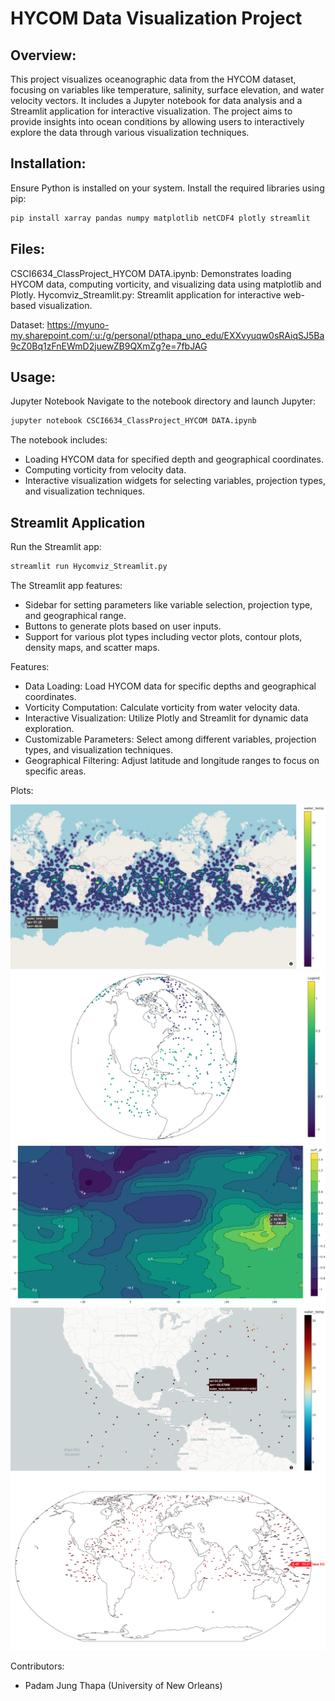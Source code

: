 # HYCOM Data Visualization Project

## Overview:

This project visualizes oceanographic data from the HYCOM dataset, focusing on variables like temperature, salinity, surface elevation, and water velocity vectors. It includes a Jupyter notebook for data analysis and a Streamlit application for interactive visualization. The project aims to provide insights into ocean conditions by allowing users to interactively explore the data through various visualization techniques.

## Installation:

Ensure Python is installed on your system. Install the required libraries using pip:

```bash
pip install xarray pandas numpy matplotlib netCDF4 plotly streamlit
```

## Files:
CSCI6634_ClassProject_HYCOM DATA.ipynb: Demonstrates loading HYCOM data, computing vorticity, and visualizing data using matplotlib and Plotly.
Hycomviz_Streamlit.py: Streamlit application for interactive web-based visualization.

Dataset: https://myuno-my.sharepoint.com/:u:/g/personal/pthapa_uno_edu/EXXvyuqw0sRAiqSJ5Ba9cZ0Bq1zFnEWmD2juewZB9QXmZg?e=7fbJAG

## Usage:

Jupyter Notebook
Navigate to the notebook directory and launch Jupyter:

```bash
jupyter notebook CSCI6634_ClassProject_HYCOM DATA.ipynb
```

The notebook includes:

- Loading HYCOM data for specified depth and geographical coordinates.
- Computing vorticity from velocity data.
- Interactive visualization widgets for selecting variables, projection types, and visualization techniques.

## Streamlit Application

Run the Streamlit app:

```bash
streamlit run Hycomviz_Streamlit.py
```

The Streamlit app features:
- Sidebar for setting parameters like variable selection, projection type, and geographical range.
- Buttons to generate plots based on user inputs.
- Support for various plot types including vector plots, contour plots, density maps, and scatter maps.

Features:
- Data Loading: Load HYCOM data for specific depths and geographical coordinates.
- Vorticity Computation: Calculate vorticity from water velocity data.
- Interactive Visualization: Utilize Plotly and Streamlit for dynamic data exploration.
- Customizable Parameters: Select among different variables, projection types, and visualization techniques.
- Geographical Filtering: Adjust latitude and longitude ranges to focus on specific areas.

Plots:

![Plot 1](plots/image1.png)
![Plot 2](plots/image2.png) 
![Plot 3](plots/image3.png)
![Plot 4](plots/image4.png)
![Plot 5](plots/image5.png)

Contributors:
- Padam Jung Thapa (University of New Orleans)
